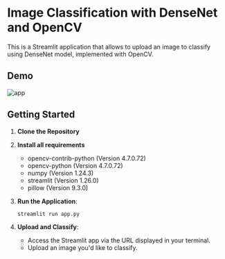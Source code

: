# Image Classification with DenseNet and OpenCV

This is a Streamlit application that allows to upload an image to classify using DenseNet model, implemented with OpenCV.

## Demo
![app](https://github.com/AnneLivia/AppDenseNet/assets/31932673/a3781ae0-f9e5-41e3-bc33-3de02184f8c5)

## Getting Started

1. **Clone the Repository**
2. **Install all requirements**
   - opencv-contrib-python (Version 4.7.0.72)
   - opencv-python (Version 4.7.0.72)
   - numpy (Version 1.24.3)
   - streamlit (Version 1.26.0)
   - pillow (Version 9.3.0)
4. **Run the Application**:

   ```sh
   streamlit run app.py
   ```
5. **Upload and Classify**:

   - Access the Streamlit app via the URL displayed in your terminal.
   - Upload an image you'd like to classify.
